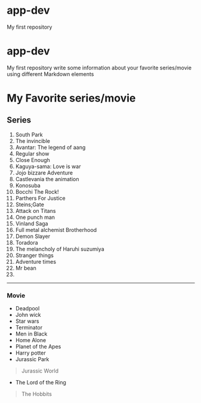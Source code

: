 # app-dev
My first repository
# app-dev
My first repository
write some information about your favorite series/movie using different Markdown elements

# My Favorite series/movie
## Series
1. South Park
2. The invincible
3. Avantar: The legend of aang
4. Regular show
5. Close Enough
6. Kaguya-sama: Love is war
7. Jojo bizzare Adventure
8. Castlevania the animation
9. Konosuba
10. Bocchi The Rock!
11. Parthers For Justice
12. Steins;Gate
13. Attack on Titans
14. One punch man
15. Vinland Saga
16. Full metal alchemist Brotherhood
17. Demon Slayer
18. Toradora
19. The melancholy of Haruhi suzumiya
20. Stranger things
21. Adventure times
22. Mr bean
23. 
---
### Movie
- Deadpool
- John wick
- Star wars
- Terminator
- Men in Black
- Home Alone
- Planet of the Apes
- Harry potter
- Jurassic Park
> Jurassic World
- The Lord of the Ring
> The Hobbits
